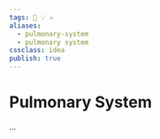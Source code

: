 ```yaml
---
tags: 💨 💡 ✍️
aliases: 
  - pulmonary-system
  - pulmonary system
cssclass: idea
publish: true
---
```

# Pulmonary System
...
